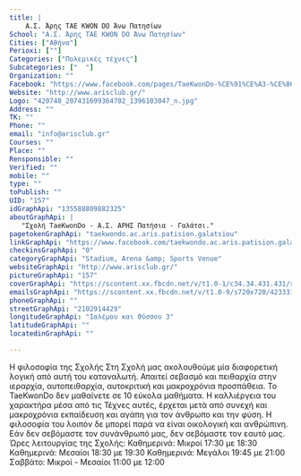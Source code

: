 ```yaml
---
title: |
    Α.Σ. Άρης TAE KWON DO Άνω Πατησίων
School: "Α.Σ. Άρης TAE KWON DO Άνω Πατησίων"
Cities: ["Αθήνα"]
Perioxi: [""]
Categories: ["Πολεμικές τέχνες"]
Subcategories: ["  "]
Organization: ""
Facebook: "https://www.facebook.com/pages/TaeKwonDo-%CE%91%CE%A3-%CE%86%CF%81%CE%B7%CF%82-%CE%A0%CE%B1%CF%84%CE%B7%CF%83%CE%AF%CF%89%CE%BD-%CE%93%CE%B1%CE%BB%CE%B1%CF%84%CF%83%CE%AF%CE%BF%CF%85/135588809882325"
Website: "http://www.arisclub.gr/"
Logo: "420748_207431699364702_1396103047_n.jpg"
Address: ""
TK: ""
Phone: ""
email: "info@arisclub.gr"
Courses: ""
Place: ""
Rensponsible: ""
Verified: ""
mobile: ""
type: ""
toPublish: ""
UID: "157"
idGraphApi: "135588809882325"
aboutGraphApi: | 
   "Σχολή TaeKwonDo - Α.Σ. ΑΡΗΣ Πατήσια - Γαλάτσι."
pagetokenGraphApi: "taekwondo.ac.aris.patision.galatsiou"
linkGraphApi: "https://www.facebook.com/taekwondo.ac.aris.patision.galatsiou/"
checkinsGraphApi: "0"
categoryGraphApi: "Stadium, Arena &amp; Sports Venue"
websiteGraphApi: "http://www.arisclub.gr/"
pictureGraphApi: "157"
coverGraphApi: "https://scontent.xx.fbcdn.net/v/t1.0-1/c34.34.431.431/s50x50/420748_207431699364702_1396103047_n.jpg?oh=882ec758066df967bd4077af2eb23066&amp;oe=5B070E0B"
emailsGraphApi: "https://scontent.xx.fbcdn.net/v/t1.0-9/s720x720/423331_208656359242236_472196900_n.jpg?oh=9b667913205726d188560323268a442c&amp;oe=5B07644D"
phoneGraphApi: ""
streetGraphApi: "2102914429"
longitudeGraphApi: "Ιαλέμου και Θύσσου 3"
latitudeGraphApi: ""
locatedinGraphApi: ""

---
```


Η φιλοσοφία της Σχολής Στη Σχολή μας ακολουθούμε μία διαφορετική λογική από αυτή του καταναλωτή. Απαιτεί σεβασμό και πειθαρχία στην ιεραρχία, αυτοπειθαρχία, αυτοκριτική και μακροχρόνια προσπάθεια. Το TaeKwonDo δεν μαθαίνετε σε 10 εύκολα μαθήματα. Η καλλιέργεια του χαρακτήρα μέσα από τις Τέχνες αυτές, έρχεται μετά από συνεχή και μακροχρόνια εκπαίδευση και αγάπη για τον άνθρωπο και την φύση. Η φιλοσοφία του λοιπόν δε μπορεί παρά να είναι οικολογική και ανθρώπινη. Εάν δεν σεβόμαστε τον συνάνθρωπό μας, δεν σεβόμαστε τον εαυτό μας. Ώρες λειτουργίας της Σχολής: Καθημερινά: Μικροί 17:30 με 18:30 Καθημερινά: Μεσαίοι 18:30 με 19:30 Καθημερινά: Μεγάλοι 19:45 με 21:00 Σαββάτο: Μικροί - Μεσαίοι 11:00 με 12:00 

